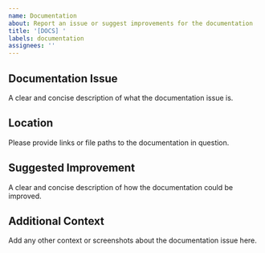 ```yaml
---
name: Documentation
about: Report an issue or suggest improvements for the documentation
title: '[DOCS] '
labels: documentation
assignees: ''
---
```


## Documentation Issue
A clear and concise description of what the documentation issue is.

## Location
Please provide links or file paths to the documentation in question.

## Suggested Improvement
A clear and concise description of how the documentation could be improved.

## Additional Context
Add any other context or screenshots about the documentation issue here.